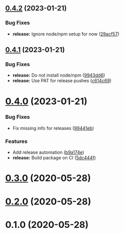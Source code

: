 ## [0.4.2](https://github.com/ChristophWurst/unattended_upgrades/compare/v0.4.1...v0.4.2) (2023-01-21)


### Bug Fixes

* **release:** Ignore node/npm setup for now ([29acf57](https://github.com/ChristophWurst/unattended_upgrades/commit/29acf5794042131c1f3453f4134aa11b5220d73a))



## [0.4.1](https://github.com/ChristophWurst/unattended_upgrades/compare/v0.4.0...v0.4.1) (2023-01-21)


### Bug Fixes

* **release:** Do not install node/npm ([9943dd6](https://github.com/ChristophWurst/unattended_upgrades/commit/9943dd6ffbe2dfde3edffb19cfeb651cbb166079))
* **release:** Use PAT for release pushes ([c614c69](https://github.com/ChristophWurst/unattended_upgrades/commit/c614c6986031e8b16aeb2005e0c16c2baf286f43))



# [0.4.0](https://github.com/ChristophWurst/unattended_upgrades/compare/v0.3.0...v0.4.0) (2023-01-21)


### Bug Fixes

* Fix missing info for releases ([99441eb](https://github.com/ChristophWurst/unattended_upgrades/commit/99441eba1aa7ebeea7aff1f908f0e8279ebd0b07))


### Features

* Add release automation ([b9a174e](https://github.com/ChristophWurst/unattended_upgrades/commit/b9a174e9e49810738a032196bf0abac70c595bd4))
* **release:** Build package on CI ([5dc444f](https://github.com/ChristophWurst/unattended_upgrades/commit/5dc444f04f0ae977e3273c7c7d6a2427da9e5a7b))



# [0.3.0](https://github.com/ChristophWurst/unattended_upgrades/compare/v0.2.0...v0.3.0) (2020-05-28)



# [0.2.0](https://github.com/ChristophWurst/unattended_upgrades/compare/v0.1.0...v0.2.0) (2020-05-28)



# 0.1.0 (2020-05-28)



